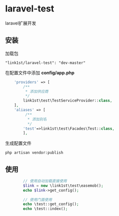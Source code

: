 # laravel-test
laravel扩展开发

## 安装
加载包

`"link1st/laravel-test": "dev-master"`

在配置文件中添加 **config/app.php**

```php
    'providers' => [
        /**
         * 添加供应商
         */
        link1st\test\TestServiceProvider::class,
    ],
    'aliases' => [
         /**
          * 添加别名
          */
        'test'=>link1st\test\Facades\Test::class,
        ],
```

生成配置文件

`php artisan vendor:publish`

## 使用
```php
        // 使用自动加载直接使用
        $link = new \link1st\test\easemob();
        echo $link->get_config();
        
        // 使用门面使用
        echo \test::get_config(); 
        echo \test::index();
```